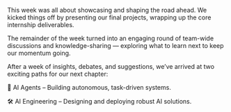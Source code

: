 This week was all about showcasing and shaping the road ahead.
We kicked things off by presenting our final projects, wrapping up the core internship deliverables.

The remainder of the week turned into an engaging round of team-wide discussions and knowledge-sharing — exploring what to learn next to keep our momentum going.

After a week of insights, debates, and suggestions, we’ve arrived at two exciting paths for our next chapter:

🤖 AI Agents – Building autonomous, task-driven systems.

🛠 AI Engineering – Designing and deploying robust AI solutions.
